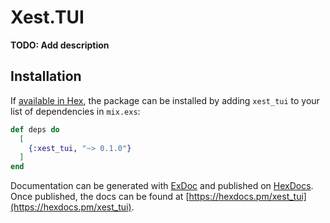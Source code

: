 # Xest.TUI

**TODO: Add description**

## Installation

If [available in Hex](https://hex.pm/docs/publish), the package can be installed
by adding `xest_tui` to your list of dependencies in `mix.exs`:

```elixir
def deps do
  [
    {:xest_tui, "~> 0.1.0"}
  ]
end
```

Documentation can be generated with [ExDoc](https://github.com/elixir-lang/ex_doc)
and published on [HexDocs](https://hexdocs.pm). Once published, the docs can
be found at [https://hexdocs.pm/xest_tui](https://hexdocs.pm/xest_tui).

